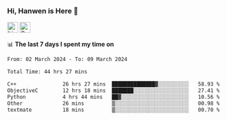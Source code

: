 ### Hi, Hanwen is Here 👋
<p>
	<a href="https://www.linkedin.com/in/liu-hanwen/"><img src="https://img.shields.io/badge/@hanwen-0A66C2?style=flat&logo=LinkedIn&logoColor=white" alt="Linkedin"  height="25px"/></a> 
	<a href="https://scholar.google.com/citations?user=HDF0su0AAAAJ"><img src="https://img.shields.io/badge/scholar-4385FE.svg?&style=plastic&logo=google-scholar&logoColor=white" alt="Google Scholar" height="25px"> </a>
</p>

📊 **The last 7 days I spent my time on** 
<!--START_SECTION:waka-->

```txt
From: 02 March 2024 - To: 09 March 2024

Total Time: 44 hrs 27 mins

C++               26 hrs 27 mins  ██████████████▓░░░░░░░░░░   58.93 %
ObjectiveC        12 hrs 18 mins  ███████░░░░░░░░░░░░░░░░░░   27.41 %
Python            4 hrs 44 mins   ██▓░░░░░░░░░░░░░░░░░░░░░░   10.56 %
Other             26 mins         ▒░░░░░░░░░░░░░░░░░░░░░░░░   00.98 %
textmate          18 mins         ▒░░░░░░░░░░░░░░░░░░░░░░░░   00.70 %
```

<!--END_SECTION:waka-->


<!--
**david990917/david990917** is a ✨ _special_ ✨ repository because its `README.md` (this file) appears on your GitHub profile.

Here are some ideas to get you started:

- 🔭 I’m currently working on ...
- 🌱 I’m currently learning ...
- 👯 I’m looking to collaborate on ...
- 🤔 I’m looking for help with ...
- 💬 Ask me about ...
- 📫 How to reach me: ...
- 😄 Pronouns: ...
- ⚡ Fun fact: ...
-->
